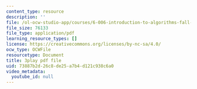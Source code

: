 ```yaml
---
content_type: resource
description: ''
file: /ol-ocw-studio-app/courses/6-006-introduction-to-algorithms-fall-2011/73887b2d26c8de25a7b4d121c938c6a0_Aa2sqUhIn-E.pdf
file_size: 76133
file_type: application/pdf
learning_resource_types: []
license: https://creativecommons.org/licenses/by-nc-sa/4.0/
ocw_type: OCWFile
resourcetype: Document
title: 3play pdf file
uid: 73887b2d-26c8-de25-a7b4-d121c938c6a0
video_metadata:
  youtube_id: null
---
```

